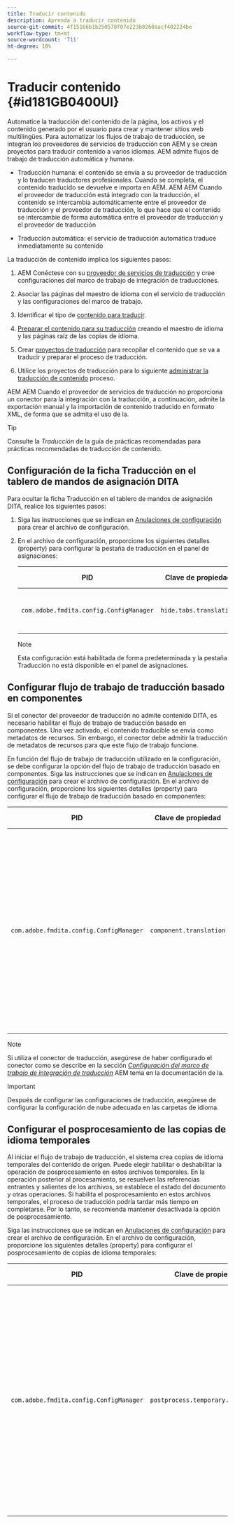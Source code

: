```yaml
---
title: Traducir contenido
description: Aprenda a traducir contenido
source-git-commit: 4f15166b1b250578f07e223b0260aacf402224be
workflow-type: tm+mt
source-wordcount: '711'
ht-degree: 18%

---
```



# Traducir contenido {#id181GB0400UI}

Automatice la traducción del contenido de la página, los activos y el contenido generado por el usuario para crear y mantener sitios web multilingües. Para automatizar los flujos de trabajo de traducción, se integran los proveedores de servicios de traducción con AEM y se crean proyectos para traducir contenido a varios idiomas. AEM admite flujos de trabajo de traducción automática y humana.

- Traducción humana: el contenido se envía a su proveedor de traducción y lo traducen traductores profesionales. Cuando se completa, el contenido traducido se devuelve e importa en AEM. AEM AEM Cuando el proveedor de traducción está integrado con la traducción, el contenido se intercambia automáticamente entre el proveedor de traducción y el proveedor de traducción, lo que hace que el contenido se intercambie de forma automática entre el proveedor de traducción y el proveedor de traducción

- Traducción automática: el servicio de traducción automática traduce inmediatamente su contenido


La traducción de contenido implica los siguientes pasos:

1. AEM Conéctese con su [proveedor de servicios de traducción](https://experienceleague.adobe.com/docs/experience-manager-cloud-service/sites/administering/reusing-content/translation/integration-framework.html?lang=en) y cree configuraciones del marco de trabajo de integración de traducciones.

1. Asociar las páginas del maestro de idioma con el servicio de traducción y las configuraciones del marco de trabajo.

1. Identificar el tipo de [contenido para traducir](https://experienceleague.adobe.com/docs/experience-manager-cloud-service/sites/administering/reusing-content/translation/rules.html?lang=en).

1. [Preparar el contenido para su traducción](https://experienceleague.adobe.com/docs/experience-manager-cloud-service/sites/administering/reusing-content/translation/preparation.html?lang=en) creando el maestro de idioma y las páginas raíz de las copias de idioma.

1. Crear [proyectos de traducción](https://experienceleague.adobe.com/docs/experience-manager-cloud-service/sites/administering/reusing-content/translation/managing-projects.html?lang=es) para recopilar el contenido que se va a traducir y preparar el proceso de traducción.

1. Utilice los proyectos de traducción para lo siguiente [administrar la traducción de contenido](https://experienceleague.adobe.com/docs/experience-manager-cloud-service/sites/administering/reusing-content/translation/managing-projects.html?lang=es) proceso.


AEM AEM Cuando el proveedor de servicios de traducción no proporciona un conector para la integración con la traducción, a continuación, admite la exportación manual y la importación de contenido traducido en formato XML, de forma que se admita el uso de la.

>[!TIP]
>
> Consulte la *Traducción* de la guía de prácticas recomendadas para prácticas recomendadas de traducción de contenido.

## Configuración de la ficha Traducción en el tablero de mandos de asignación DITA

Para ocultar la ficha Traducción en el tablero de mandos de asignación DITA, realice los siguientes pasos:

1. Siga las instrucciones que se indican en [Anulaciones de configuración](download-install-additional-config-override.md#) para crear el archivo de configuración.
1. En el archivo de configuración, proporcione los siguientes detalles \(property\) para configurar la pestaña de traducción en el panel de asignaciones:

   | PID | Clave de propiedad | Valor de propiedad |
   |---|------------|--------------|
   | `com.adobe.fmdita.config.ConfigManager` | `hide.tabs.translation` | Boolean \( true/ false\).<br> **Valor predeterminado**: `true` |

   >[!NOTE]
   >
   > Esta configuración está habilitada de forma predeterminada y la pestaña Traducción no está disponible en el panel de asignaciones.


## Configurar flujo de trabajo de traducción basado en componentes

Si el conector del proveedor de traducción no admite contenido DITA, es necesario habilitar el flujo de trabajo de traducción basado en componentes. Una vez activado, el contenido traducible se envía como metadatos de recursos. Sin embargo, el conector debe admitir la traducción de metadatos de recursos para que este flujo de trabajo funcione.

En función del flujo de trabajo de traducción utilizado en la configuración, se debe configurar la opción del flujo de trabajo de traducción basado en componentes. Siga las instrucciones que se indican en [Anulaciones de configuración](download-install-additional-config-override.md#) para crear el archivo de configuración. En el archivo de configuración, proporcione los siguientes detalles \(property\) para configurar el flujo de trabajo de traducción basado en componentes:

| PID | Clave de propiedad | Valor de propiedad |
|---|------------|--------------|
| `com.adobe.fmdita.config.ConfigManager` | `component.translation` | Booleano: <br> - Si utiliza la traducción humana, entonces *Deshabilitar* \( `false`\) el **Flujo de trabajo de traducción basado en componentes** opción. <br> - Si utiliza la traducción automática, a continuación, *Habilitar \( `true`\)* el **Flujo de trabajo de traducción basado en componentes** opción. |

>[!NOTE]
>
> Si utiliza el conector de traducción, asegúrese de haber configurado el conector como se describe en la sección *[Configuración del marco de trabajo de integración de traducción](https://experienceleague.adobe.com/docs/experience-manager-cloud-service/sites/administering/reusing-content/translation/integration-framework.html?lang=en)* AEM tema en la documentación de la.

>[!IMPORTANT]
>
> Después de configurar las configuraciones de traducción, asegúrese de configurar la configuración de nube adecuada en las carpetas de idioma.

## Configurar el posprocesamiento de las copias de idioma temporales

Al iniciar el flujo de trabajo de traducción, el sistema crea copias de idioma temporales del contenido de origen. Puede elegir habilitar o deshabilitar la operación de posprocesamiento en estos archivos temporales. En la operación posterior al procesamiento, se resuelven las referencias entrantes y salientes de los archivos, se establece el estado del documento y otras operaciones. Si habilita el posprocesamiento en estos archivos temporales, el proceso de traducción podría tardar más tiempo en completarse. Por lo tanto, se recomienda mantener desactivada la opción de posprocesamiento.

Siga las instrucciones que se indican en [Anulaciones de configuración](download-install-additional-config-override.md#) para crear el archivo de configuración. En el archivo de configuración, proporcione los siguientes detalles \(property\) para configurar el posprocesamiento de copias de idioma temporales:

| PID | Clave de propiedad | Valor de propiedad |
|---|------------|--------------|
| `com.adobe.fmdita.config.ConfigManager` | `postprocess.temporary.langcopies` | Booleano: <br> - Si no desea ejecutar la operación de posprocesamiento en los archivos temporales, *Deshabilitar* \( false\) la variable **Copias de idioma posteriores al procesamiento** opción.<br> : Si desea ejecutar la operación de posprocesamiento en los archivos temporales, *Activar* \( true\) el **Copias de idioma posteriores al procesamiento** opción.<br> **Valor predeterminado**: false |

